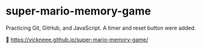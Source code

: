 # super-mario-memory-game
Practicing Git, GitHub, and JavaScript. A timer and reset button were added. 

🔗 https://vickneee.github.io/super-mario-memory-game/

